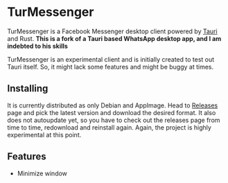 # TurMessenger

TurMessenger is a Facebook Messenger desktop client powered by [Tauri](https://tauri.app) and Rust. **This is a fork of a Tauri based WhatsApp desktop app, and I am indebted to his skills**

TurMessenger is an experimental client and is initially created to test out Tauri itself. So, it might lack some features and might be buggy at times.


## Installing

It is currently distributed as only Debian and AppImage. Head to [Releases](https://github.com/erayerdin/taurapp/releases) page and pick the latest version and download the desired format. It also does not autoupdate yet, so you have to check out the releases page from time to time, redownload and reinstall again. Again, the project is highly experimental at this point.

## Features

 - Minimize window
